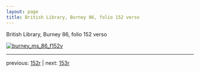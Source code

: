 ```yaml
---
layout: page
title: British Library, Burney 86, folio 152 verso
---
```


British Library, Burney 86, folio 152 verso

[![burney_ms_86_f152v](http://www.homermultitext.org/iipsrv?IIIF=/project/homer/pyramidal/deepzoom/bl/burney86imgs/v1/burney_ms_86_f152v.tif/full/800,/0/default.jpg)](http://www.homermultitext.org/ict2/?urn=urn:cite2:bl:burney86imgs.v1:burney_ms_86_f152v) 

---

previous:  [152r](../152r/) | next: [153r](../153r/)